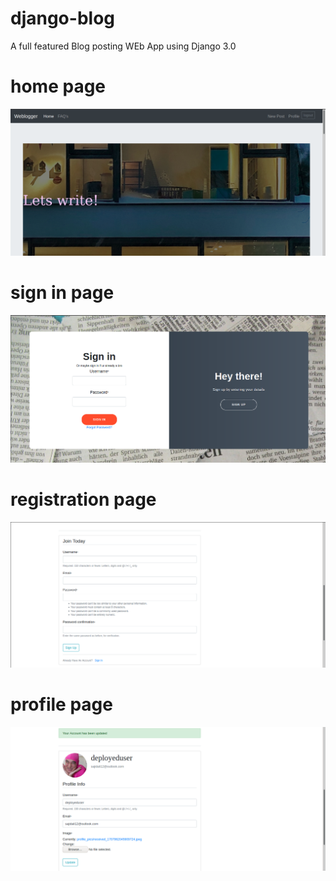 # django-blog
A full featured Blog posting WEb App using Django 3.0

# home page
![](images/1.png)

# sign in page
![](images/2.png)

# registration page
![](images/3.png)

# profile page
![](images/4.png)
